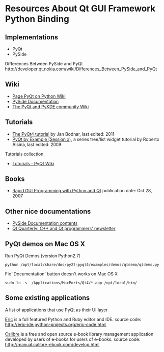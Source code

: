 # Resources About Qt GUI Framework Python Binding

## Implementations

- PyQt
- PySide

Differences Between PySide and PyQt
http://developer.qt.nokia.com/wiki/Differences_Between_PySide_and_PyQt


## Wiki

- [Page PyQt on Python Wiki](http://wiki.python.org/moin/PyQt)
- [PySide Documentation](http://developer.qt.nokia.com/wiki/PySideDocumentation)
- [The PyQt and PyKDE community Wiki](http://diotavelli.net/PyQtWiki/StartPage)


## Tutorials

- [The PyQt4 tutorial](http://zetcode.com/tutorials/pyqt4/)
    by Jan Bodnar, last edited: 2011
- [PyQt by Example (Session x)](http://lateral.netmanagers.com.ar/stories/BBS47.html), a series tree/list widget tutorial
    by Roberto Alsina, last edited: 2009

Tutorials collection

- [Tutorials - PyQt Wiki](http://diotavelli.net/PyQtWiki/Tutorials)


## Books

- [Rapid GUI Programming with Python and Qt](http://www.amazon.com/Programming-Python-Prentice-Software-Development/dp/0132354187)
    publication date: Oct 28, 2007


## Other nice documentations

- [PySide Documentation contents](http://www.pyside.org/docs/pyside/contents.html)
- [Qt Quarterly: C++ and Qt programmers' newsletter](http://doc.qt.nokia.com/qq/index.html)


## PyQt demos on Mac OS X

Run PyQt Demos (version Python2.7)

    python /opt/local/share/doc/py27-pyqt4/examples/demos/qtdemo/qtdemo.py

Fix 'Documentation' button doesn't works on Mac OS X

    sudo ln -s  /Applications/MacPorts/Qt4/*.app /opt/local/bin/


## Some existing applications

A list of applications that use PyQt as their UI layer

[Eric](http://eric-ide.python-projects.org/index.html) is a full featured Python and Ruby editor and IDE.
source code: http://eric-ide.python-projects.org/eric-code.html

[Calibre](http://calibre-ebook.com/) is a free and open source e-book library management application developed by users of e-books for users of e-books.
source code: http://manual.calibre-ebook.com/develop.html

